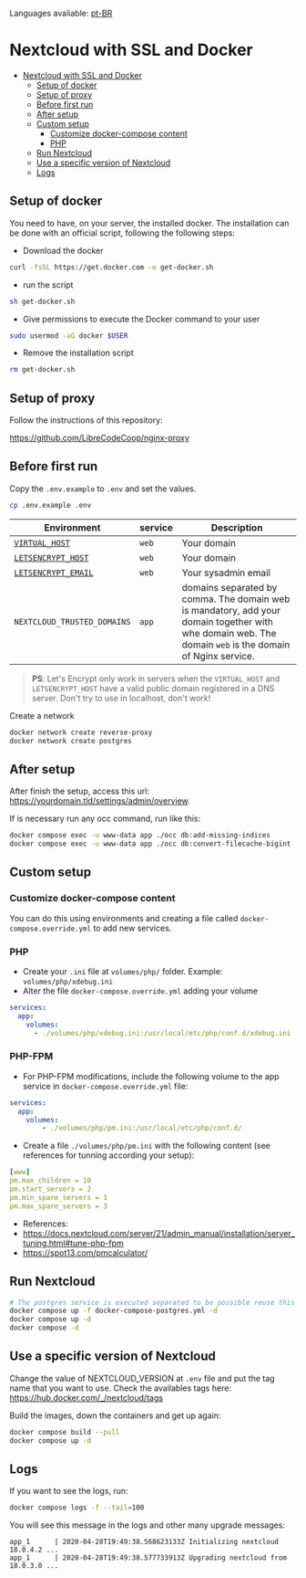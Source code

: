Languages avaliable: [pt-BR](docs/README_ptBR.md)

# Nextcloud with SSL and Docker

- [Nextcloud with SSL and Docker](#nextcloud-with-ssl-and-docker)
  - [Setup of docker](#setup-of-docker)
  - [Setup of proxy](#setup-of-proxy)
  - [Before first run](#before-first-run)
  - [After setup](#after-setup)
  - [Custom setup](#custom-setup)
    - [Customize docker-compose content](#customize-docker-compose-content)
    - [PHP](#php)
  - [Run Nextcloud](#run-nextcloud)
  - [Use a specific version of Nextcloud](#use-a-specific-version-of-nextcloud)
  - [Logs](#logs)

## Setup of docker

You need to have, on your server, the installed docker. The installation can be done with an official script, following the following steps:
- Download the docker
```bash
curl -fsSL https://get.docker.com -o get-docker.sh
```
- run the script
```bash
sh get-docker.sh
```
- Give permissions to execute the Docker command to your user
```bash
sudo usermod -aG docker $USER
```
- Remove the installation script
```bash
rm get-docker.sh
```

## Setup of proxy

Follow the instructions of this repository:

https://github.com/LibreCodeCoop/nginx-proxy

## Before first run

Copy the `.env.example` to `.env` and set the values.

```bash
cp .env.example .env
```

| Environment | service | Description |
|-------------|---------|-------|
| [`VIRTUAL_HOST`](https://github.com/nginx-proxy/nginx-proxy#usage) | `web` | Your domain |
| [`LETSENCRYPT_HOST`](https://github.com/nginx-proxy/docker-letsencrypt-nginx-proxy-companion/blob/master/docs/Basic-usage.md#step-3---proxyed-containers) | `web` | Your domain |
| [`LETSENCRYPT_EMAIL`](https://github.com/nginx-proxy/docker-letsencrypt-nginx-proxy-companion/blob/master/docs/Let's-Encrypt-and-ACME.md#contact-address) | `web` | Your sysadmin email |
| `NEXTCLOUD_TRUSTED_DOMAINS` | `app` | domains separated by comma. The domain web is mandatory, add your domain together with whe domain web. The domain `web` is the domain of Nginx service. |


> **PS**: Let's Encrypt only work in servers when the `VIRTUAL_HOST` and `LETSENCRYPT_HOST` have a valid public domain registered in a DNS server. Don't try to use in localhost, don't work!

Create a network 

```bash
docker network create reverse-proxy
docker network create postgres
```

## After setup

After finish the setup, access this url: https://yourdomain.tld/settings/admin/overview.

If is necessary run any occ command, run like this:

```bash
docker compose exec -u www-data app ./occ db:add-missing-indices
docker compose exec -u www-data app ./occ db:convert-filecache-bigint
```

## Custom setup

### Customize docker-compose content

You can do this using environments and creating a file called `docker-compose.override.yml` to add new services.

### PHP

- Create your `.ini` file at `volumes/php/` folder. Example: `volumes/php/xdebug.ini`
- Alter the file `docker-compose.override.yml` adding your volume
```yaml
services:
  app:
    volumes:
      - ./volumes/php/xdebug.ini:/usr/local/etc/php/conf.d/xdebug.ini
```


### PHP-FPM

- For PHP-FPM modifications, include the following volume to the app service in `docker-compose.override.yml` file:
```yaml
services:
  app:
    volumes:
        - ./volumes/php/pm.ini:/usr/local/etc/php/conf.d/
```
- Create a file  `./volumes/php/pm.ini` with the following content (see references for tunning according your setup):
```yaml
[www]
pm.max_children = 10
pm.start_servers = 2
pm.min_spare_servers = 1
pm.max_spare_servers = 3
```

- References:
- https://docs.nextcloud.com/server/21/admin_manual/installation/server_tuning.html#tune-php-fpm
- https://spot13.com/pmcalculator/

## Run Nextcloud

```bash
# The postgres service is executed separated to be possible reuse this service to other applications that use PostgreSQL
docker compose up -f docker-compose-postgres.yml -d
docker compose up -d
docker compose -d
```
## Use a specific version of Nextcloud

Change the value of NEXTCLOUD_VERSION at `.env` file and put the tag name that you want to use. Check the availables tags here: https://hub.docker.com/_/nextcloud/tags

Build the images, down the containers and get up again:

```bash
docker compose build --pull
docker compose up -d
```

## Logs

If you want to see the logs, run:

```bash
docker compose logs -f --tail=100
```
You will see this message in the logs and other many upgrade messages:

```log
app_1      | 2020-04-28T19:49:38.568623133Z Initializing nextcloud 18.0.4.2 ...
app_1      | 2020-04-28T19:49:38.577733913Z Upgrading nextcloud from 18.0.3.0 ...
```
